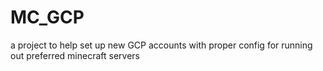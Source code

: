 # MC_GCP
a project to help set up new GCP accounts with proper config for running out preferred minecraft servers
